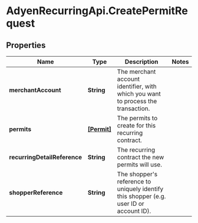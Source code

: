 # AdyenRecurringApi.CreatePermitRequest

## Properties

Name | Type | Description | Notes
------------ | ------------- | ------------- | -------------
**merchantAccount** | **String** | The merchant account identifier, with which you want to process the transaction. | 
**permits** | [**[Permit]**](Permit.md) | The permits to create for this recurring contract. | 
**recurringDetailReference** | **String** | The recurring contract the new permits will use. | 
**shopperReference** | **String** | The shopper&#39;s reference to uniquely identify this shopper (e.g. user ID or account ID). | 


